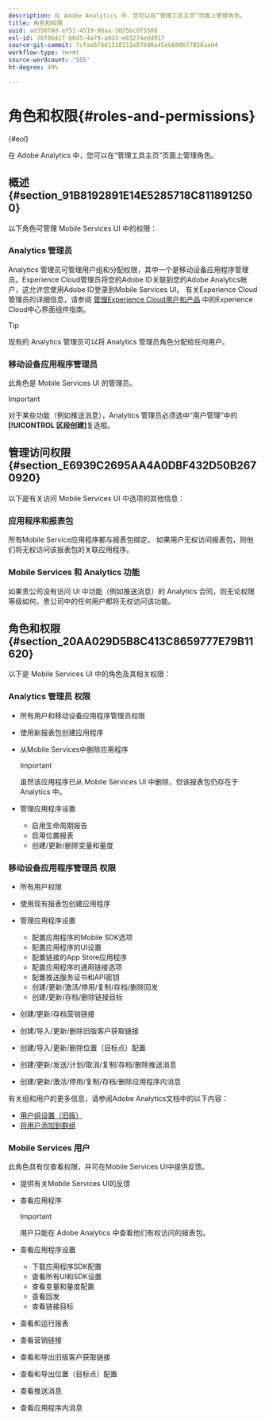 ```yaml
---
description: 在 Adobe Analytics 中，您可以在“管理工具主页”页面上管理角色。
title: 角色和权限
uuid: ad350f8d-ef51-4519-98aa-3025bc0f5588
exl-id: 70f0b427-60d5-4a79-a8d3-e03274edd917
source-git-commit: 7cfaa5f6d1318151e87698a45eb6006f7850aad4
workflow-type: tm+mt
source-wordcount: '555'
ht-degree: 49%

---
```


# 角色和权限{#roles-and-permissions}

{#eol}

在 Adobe Analytics 中，您可以在“管理工具主页”页面上管理角色。

## 概述 {#section_91B8192891E14E5285718C8118912500}

以下角色可管理 Mobile Services UI 中的权限：

### Analytics 管理员

Analytics 管理员可管理用户组和分配权限，其中一个是移动设备应用程序管理员。Experience Cloud管理员将您的Adobe ID关联到您的Adobe Analytics帐户，这允许您使用Adobe ID登录到Mobile Services UI。 有关Experience Cloud管理员的详细信息，请参阅 [管理Experience Cloud用户和产品](https://experienceleague.adobe.com/docs/core-services/interface/administration/admin-getting-started.html?lang=zh-Hans) 中的Experience Cloud中心界面组件指南。

>[!TIP]
>
>现有的 Analytics 管理员可以将 Analytics 管理员角色分配给任何用户。

### 移动设备应用程序管理员

此角色是 Mobile Services UI 的管理员。

>[!IMPORTANT]
>
>对于某些功能（例如推送消息），Analytics 管理员必须选中“用户管理”中的&#x200B;**[!UICONTROL 区段创建]**&#x200B;复选框。

## 管理访问权限 {#section_E6939C2695AA4A0DBF432D50B2670920}

以下是有关访问 Mobile Services UI 中选项的其他信息：

### 应用程序和报表包

所有Mobile Service应用程序都与报表包绑定。 如果用户无权访问报表包，则他们将无权访问该报表包的关联应用程序。

### Mobile Services 和 Analytics 功能

如果贵公司没有访问 UI 中功能（例如推送消息）的 Analytics 合同，则无论权限等级如何，贵公司中的任何用户都将无权访问该功能。

## 角色和权限 {#section_20AA029D5B8C413C8659777E79B11620}

以下是 Mobile Services UI 中的角色及其相关权限：

### Analytics 管理员 权限

* 所有用户和移动设备应用程序管理员权限
* 使用新报表包创建应用程序
* 从Mobile Services中删除应用程序

   >[!IMPORTANT]
   >
   >虽然该应用程序已从 Mobile Services UI 中删除，但该报表包仍存在于 Analytics 中。

* 管理应用程序设置

   * 启用生命周期报告
   * 启用位置报表
   * 创建/更新/删除变量和量度

### 移动设备应用程序管理员 权限

* 所有用户权限
* 使用现有报表包创建应用程序
* 管理应用程序设置

   * 配置应用程序的Mobile SDK选项
   * 配置应用程序的UI设置
   * 配置链接的App Store应用程序
   * 配置应用程序的通用链接选项
   * 配置推送服务证书和API密钥
   * 创建/更新/激活/停用/复制/存档/删除回发
   * 创建/更新/存档/删除链接目标

* 创建/更新/存档营销链接
* 创建/导入/更新/删除旧版客户获取链接
* 创建/导入/更新/删除位置（目标点）配置
* 创建/更新/发送/计划/取消/复制/存档/删除推送消息
* 创建/更新/激活/停用/复制/存档/删除应用程序内消息

有关组和用户的更多信息，请参阅Adobe Analytics文档中的以下内容：

* [用户组设置（旧版）](https://experienceleague.adobe.com/docs/analytics/admin/admin-console/home.html?lang=zh-Hans)
* [将用户添加到群组](https://experienceleague.adobe.com/docs/analytics/admin/admin-console/home.html)

### Mobile Services 用户

此角色具有仅查看权限，并可在Mobile Services UI中提供反馈。

* 提供有关Mobile Services UI的反馈
* 查看应用程序

   >[!IMPORTANT]
   >
   >用户只能在 Adobe Analytics 中查看他们有权访问的报表包。

* 查看应用程序设置

   * 下载应用程序SDK配置
   * 查看所有UI和SDK设置
   * 查看变量和量度配置
   * 查看回发
   * 查看链接目标

* 查看和运行报表
* 查看营销链接
* 查看和导出旧版客户获取链接
* 查看和导出位置（目标点）配置
* 查看推送消息
* 查看应用程序内消息
